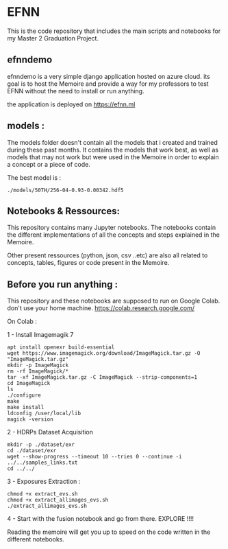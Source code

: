 # EFNN

This is the code repository that includes the main scripts and notebooks for my Master 2 Graduation Project.


## efnndemo

efnndemo is a very simple django application hosted on azure cloud. its goal is to host the Memoire and provide a way for my professors to test EFNN without the need to install or run anything.

the application is deployed on https://efnn.ml

## models :

The models folder doesn't contain all the models that i created and trained during these past months. It contains the models that work best, as well as models that may not work but were used in the Memoire in order to explain a concept or a piece of code.

The best model is :

```
./models/50TH/256-04-0.93-0.00342.hdf5
```


## Notebooks & Ressources:

This repository contains many Jupyter notebooks. The notebooks contain the different implementations of all the concepts and steps explained in the Memoire.

Other present ressources (python, json, csv ..etc) are also all related to concepts, tables, figures or code present in the Memoire.

## Before you run anything :

This repository and these notebooks are supposed to run on Google Colab. don't use your home machine. https://colab.research.google.com/

On Colab :

1 - Install Imagemagik 7

```
apt install openexr build-essential
wget https://www.imagemagick.org/download/ImageMagick.tar.gz -O "ImageMagick.tar.gz"
mkdir -p ImageMagick
rm -rf ImageMagick/*
tar -xf ImageMagick.tar.gz -C ImageMagick --strip-components=1 
cd ImageMagick
ls
./configure
make
make install
ldconfig /user/local/lib
magick -version
```

2 - HDRPs Dataset Acquisition

```
mkdir -p ./dataset/exr
cd ./dataset/exr 
wget --show-progress --timeout 10 --tries 0 --continue -i ../../samples_links.txt
cd ../../
```

3 - Exposures Extraction :

```
chmod +x extract_evs.sh
chmod +x extract_allimages_evs.sh
./extract_allimages_evs.sh
```

4 - Start with the fusion notebook and go from there. EXPLORE !!!!


Reading the memoire will get you up to speed on the code written in the different notebooks.